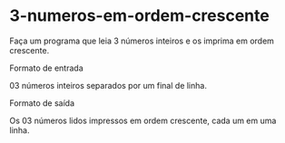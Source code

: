 # 3-numeros-em-ordem-crescente
Faça um programa que leia 3 números inteiros e os imprima em ordem crescente.

Formato de entrada

03 números inteiros separados por um final de linha.

Formato de saída

Os 03 números lidos impressos em ordem crescente, cada um em uma linha.
